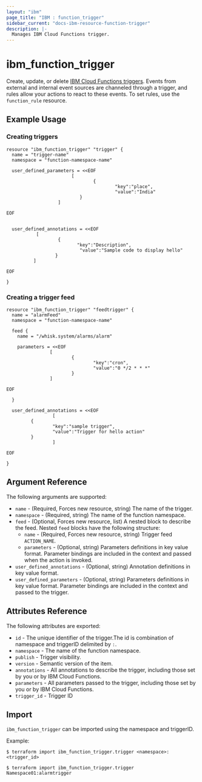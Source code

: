 ```yaml
---
layout: "ibm"
page_title: "IBM : function_trigger"
sidebar_current: "docs-ibm-resource-function-trigger"
description: |-
  Manages IBM Cloud Functions trigger.
---
```


# ibm\_function_trigger

Create, update, or delete [IBM Cloud Functions triggers](https://cloud.ibm.com/docs/openwhisk/openwhisk_triggers_rules.html#openwhisk_triggers). Events from external and internal event sources are channeled through a trigger, and rules allow your actions to react to these events. To set rules, use the `function_rule` resource.

## Example Usage

### Creating triggers

```hcl
resource "ibm_function_trigger" "trigger" {
  name = "trigger-name"
  namespace = "function-namespace-name"

  user_defined_parameters = <<EOF
                        [
                                {
                                        "key":"place",
                                        "value":"India"
                           }
                   ]

EOF


  user_defined_annotations = <<EOF
           [
                   {
                          "key":"Description",
                           "value":"Sample code to display hello"
                  }
          ]

EOF

}

```

### Creating a trigger feed
```hcl
resource "ibm_function_trigger" "feedtrigger" {
  name = "alarmFeed"
  namespace = "function-namespace-name"

  feed {
    name = "/whisk.system/alarms/alarm"

    parameters = <<EOF
                [
                        {
                                "key":"cron",
                                "value":"0 */2 * * *"
                        }
                ]

EOF

  }

  user_defined_annotations = <<EOF
                 [
         {
                 "key":"sample trigger",
                 "value":"Trigger for hello action"
         }
                 ]

EOF

}

```


## Argument Reference

The following arguments are supported:

* `name` - (Required, Forces new resource, string) The name of the trigger.
* `namespace` - (Required, string) The name of the function namespace.
* `feed` - (Optional, Forces new resource, list) A nested block to describe the feed. Nested `feed` blocks have the following structure:
    * `name` - (Required, Forces new resource, string) Trigger feed `ACTION_NAME`.
    * `parameters` - (Optional, string) Parameters definitions in key value format. Parameter bindings are included in the context and passed when the action is invoked.
* `user_defined_annotations` - (Optional, string) Annotation definitions in key value format.
* `user_defined_parameters` - (Optional, string) Parameters definitions in key value format. Parameter bindings are included in the context and passed to the trigger.

## Attributes Reference

The following attributes are exported:

* `id` - The unique identifier of the trigger.The id is combination of namespace and triggerID delimited by `:`.
* `namespace` - The name of the function namespace.
* `publish` - Trigger visibility.
* `version` - Semantic version of the item.
* `annotations` - All annotations to describe the trigger, including those set by you or by IBM Cloud Functions.
* `parameters` - All parameters passed to the trigger, including those set by you or by IBM Cloud Functions.
* `trigger_id` - Trigger ID

## Import

`ibm_function_trigger` can be imported using the namespace and triggerID.

Example:

```
$ terraform import ibm_function_trigger.trigger <namespace>:<trigger_id>

$ terraform import ibm_function_trigger.trigger Namespace01:alarmtrigger

```
